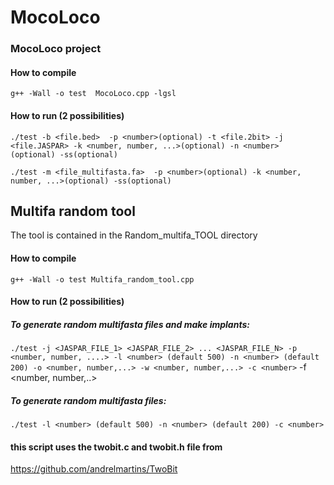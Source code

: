 # MocoLoco

### MocoLoco project

#### How to compile

`g++ -Wall -o test  MocoLoco.cpp -lgsl`

#### How to run (2 possibilities)

`./test -b <file.bed>  -p <number>(optional) -t <file.2bit> -j <file.JASPAR> -k <number, number, ...>(optional) -n <number> (optional) -ss(optional)`

`./test -m <file_multifasta.fa>  -p <number>(optional) -k <number, number, ...>(optional) -ss(optional)`

## Multifa random tool

The tool is contained in the Random_multifa_TOOL directory

#### How to compile

`g++ -Wall -o test Multifa_random_tool.cpp`

#### How to run (2 possibilities)

##### To generate random multifasta files and make implants:

`./test -j <JASPAR_FILE_1> <JASPAR_FILE_2> ... <JASPAR_FILE_N> -p <number, number, ....> -l <number> (default 500) -n <number> (default 200) -o <number, number,...> -w <number, number,...> -c <number>` -f <number, number,..> 

##### To generate random multifasta files:

`./test -l <number> (default 500) -n <number> (default 200) -c <number>` 

#### this script uses the twobit.c and twobit.h file from
https://github.com/andrelmartins/TwoBit 

